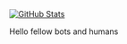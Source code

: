 <a href="https://github.com/Alex-Sour">
    <img src="https://github-readme-stats.vercel.app/api?username=Alex-Sour&count_private=true&show_icons=true&hide=stars&theme=tokyonight&hide_border=true&custom_title=Alex%27s%20GitHub%20Stats" alt="GitHub Stats"/>
  </a>

Hello fellow bots and humans
<!---
Alex-Sour/Alex-Sour is a ✨ special ✨ repository because its `README.md` (this file) appears on your GitHub profile.
You can click the Preview link to take a look at your changes.
--->

